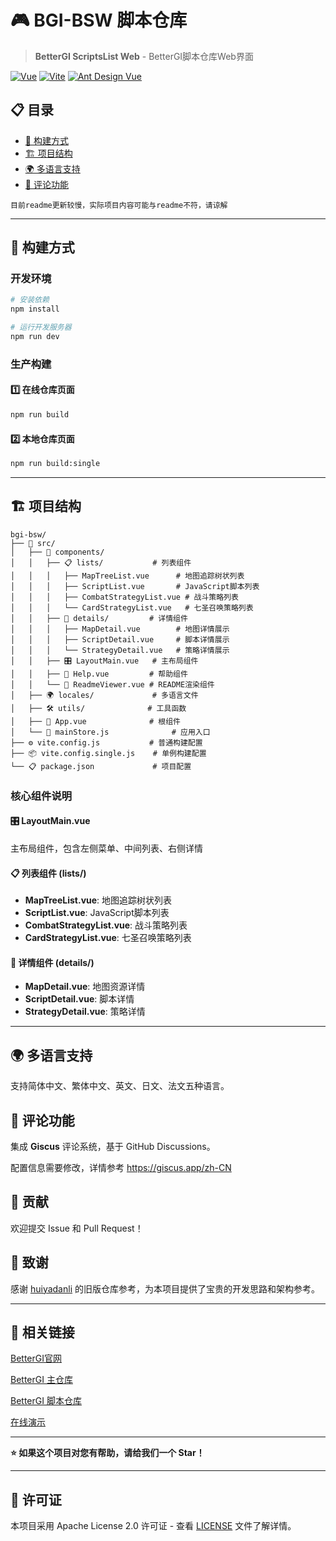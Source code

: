 # 🎮 BGI-BSW 脚本仓库

> **BetterGI ScriptsList Web** - BetterGI脚本仓库Web界面

[![Vue](https://img.shields.io/badge/Vue-3.4.0-4FC08D?style=flat-square&logo=vue.js)](https://vuejs.org/)
[![Vite](https://img.shields.io/badge/Vite-5.0.0-646CFF?style=flat-square&logo=vite)](https://vitejs.dev/)
[![Ant Design Vue](https://img.shields.io/badge/Ant%20Design%20Vue-4.2.6-1890FF?style=flat-square&logo=ant-design)](https://antdv.com/)

## 📋 目录

- [🚀 构建方式](#-构建方式)
- [🏗️ 项目结构](#️-项目结构)
- [🌍 多语言支持](#-多语言支持)
- [💬 评论功能](#-评论功能)
```
目前readme更新较慢，实际项目内容可能与readme不符，请谅解
```
---

## 🚀 构建方式

### 开发环境
```bash
# 安装依赖
npm install

# 运行开发服务器
npm run dev
```

### 生产构建

#### 1️⃣ 在线仓库页面
```bash
npm run build
```
#### 2️⃣ 本地仓库页面
```bash
npm run build:single
```

---

## 🏗️ 项目结构

```
bgi-bsw/
├── 📁 src/
│   ├── 🎨 components/
│   │   ├── 📋 lists/           # 列表组件
│   │   │   ├── MapTreeList.vue      # 地图追踪树状列表
│   │   │   ├── ScriptList.vue       # JavaScript脚本列表
│   │   │   ├── CombatStrategyList.vue # 战斗策略列表
│   │   │   └── CardStrategyList.vue   # 七圣召唤策略列表
│   │   ├── 📄 details/         # 详情组件
│   │   │   ├── MapDetail.vue        # 地图详情展示
│   │   │   ├── ScriptDetail.vue     # 脚本详情展示
│   │   │   └── StrategyDetail.vue   # 策略详情展示
│   │   ├── 🎛️ LayoutMain.vue   # 主布局组件
│   │   ├── 📖 Help.vue         # 帮助组件
│   │   └── 📄 ReadmeViewer.vue # README渲染组件
│   ├── 🌍 locales/             # 多语言文件
│   ├── 🛠️ utils/              # 工具函数
│   ├── 🎯 App.vue              # 根组件
│   └── 🚀 mainStore.js              # 应用入口
├── ⚙️ vite.config.js           # 普通构建配置
├── 📦 vite.config.single.js    # 单例构建配置
└── 📋 package.json             # 项目配置
```

### 核心组件说明

#### 🎛️ LayoutMain.vue
主布局组件，包含左侧菜单、中间列表、右侧详情

#### 📋 列表组件 (lists/)
- **MapTreeList.vue**: 地图追踪树状列表
- **ScriptList.vue**: JavaScript脚本列表
- **CombatStrategyList.vue**: 战斗策略列表
- **CardStrategyList.vue**: 七圣召唤策略列表

#### 📄 详情组件 (details/)
- **MapDetail.vue**: 地图资源详情
- **ScriptDetail.vue**: 脚本详情
- **StrategyDetail.vue**: 策略详情

---

## 🌍 多语言支持

支持简体中文、繁体中文、英文、日文、法文五种语言。

## 💬 评论功能

集成 **Giscus** 评论系统，基于 GitHub Discussions。

配置信息需要修改，详情参考 https://giscus.app/zh-CN

## 🤝 贡献
欢迎提交 Issue 和 Pull Request！

## 🙏 致谢

感谢 [huiyadanli](https://github.com/huiyadanli) 的旧版仓库参考，为本项目提供了宝贵的开发思路和架构参考。

---

## 🌟 相关链接

[BetterGI官网](https://bettergi.com/)

[BetterGI 主仓库](https://github.com/babalae/better-genshin-impact/)

[BetterGI 脚本仓库](https://github.com/babalae/bettergi-scripts-list/)

[在线演示](https://zaodonganqi.github.io/bettergi-script-web-new/)

---

**⭐ 如果这个项目对您有帮助，请给我们一个 Star！**

---
## 📄 许可证

本项目采用 Apache License 2.0 许可证 - 查看 [LICENSE](LICENSE) 文件了解详情。
